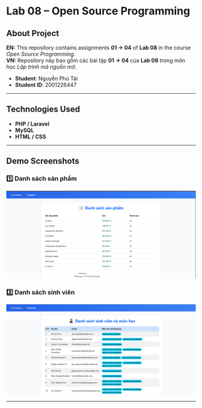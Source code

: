 # Lab 08 – Open Source Programming

## About Project

**EN:** This repository contains assignments **01 → 04** of **Lab 08** in the course _Open Source Programming_.  
**VN:** Repository này bao gồm các bài tập **01 → 04** của **Lab 08** trong môn học _Lập trình mã nguồn mở_.

-   **Student**: Nguyễn Phú Tài
-   **Student ID**: 2001226447

---

## Technologies Used

-   **PHP / Laravel**
-   **MySQL**
-   **HTML / CSS**

---

## Demo Screenshots

### 1️⃣ Danh sách sản phẩm

![Demo 1](images/1.png)

### 2️⃣ Danh sách sinh viên

![Demo 2](images/2.png)

---
